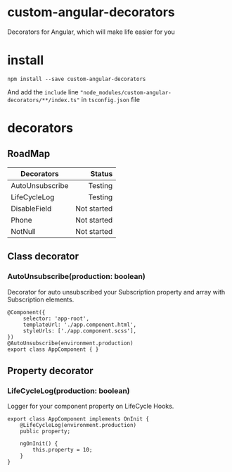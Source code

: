 # custom-angular-decorators
Decorators for Angular, which will make life easier for you

# install
`npm install --save custom-angular-decorators`
   
And add the `include` line `"node_modules/custom-angular-decorators/**/index.ts"` in `tsconfig.json` file

# decorators

## RoadMap

 | Decorators      | Status      |    
 | -------------   | -----------:|
 | AutoUnsubscribe | Testing     |
 | LifeCycleLog    | Testing     |
 | DisableField    | Not started |
 | Phone           | Not started |
 | NotNull         | Not started |


## Class decorator
### AutoUnsubscribe(production: boolean)
Decorator for auto unsubscribed your Subscription property and array with Subscription elements.
```
@Component({
     selector: 'app-root',
     templateUrl: './app.component.html',
     styleUrls: ['./app.component.scss'],
})
@AutoUnsubscribe(environment.production)
export class AppComponent { }
```  


## Property decorator
### LifeCycleLog(production: boolean)
Logger for your component property on LifeCycle Hooks.  

```
export class AppComponent implements OnInit {
    @LifeCycleLog(environment.production)
    public property;
    
    ngOnInit() {
        this.property = 10;
    }
}
```